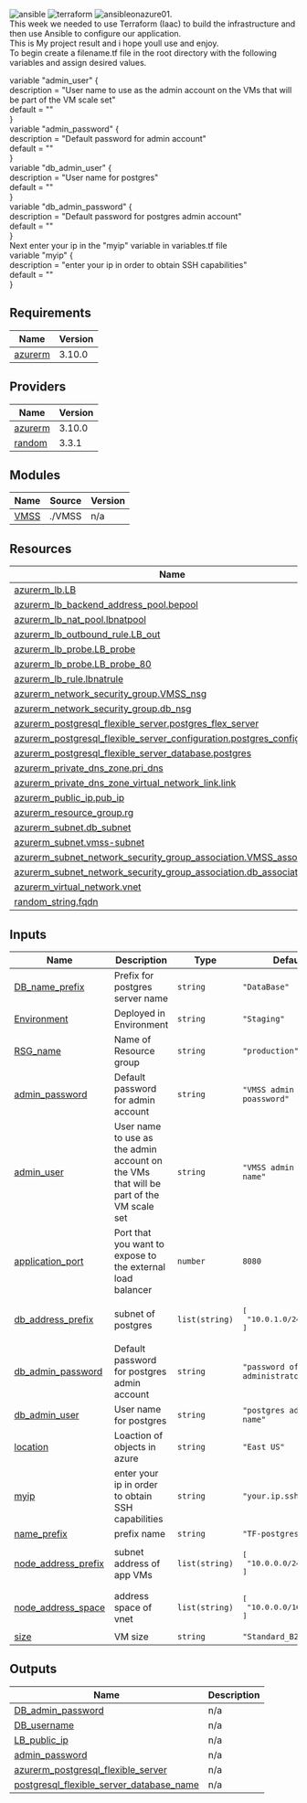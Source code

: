
![ansible](https://user-images.githubusercontent.com/106066816/175376549-c2b4d3ef-0a98-4e6c-b9b1-c39c3a1f078a.png) ![terraform](https://user-images.githubusercontent.com/106066816/175376565-1b39ff13-3fa8-406a-9aac-d32bebd82494.png)
![ansibleonazure01](https://user-images.githubusercontent.com/106066816/175378683-f46b9997-fbf5-41a5-9c47-8694ed480eb7.png).<br/>
This week we needed to use Terraform (Iaac) to build the infrastructure and then use Ansible to configure our application.<br/>
This is My project result and i hope youll use and enjoy.<br/>
To begin create a filename.tf file in the root directory with the following variables and assign desired values.<br/>

variable "admin_user" {<br/>
  description = "User name to use as the admin account on the VMs that will be part of the VM scale set"<br/>
  default     = ""<br/>
}<br/>
variable "admin_password" {<br/>
  description = "Default password for admin account"<br/>
  default     = ""<br/>
}<br/>
variable "db_admin_user" {<br/>
  description = "User name for postgres"<br/>
  default     = ""<br/>
}<br/>
variable "db_admin_password" {<br/>
  description = "Default password for postgres admin account"<br/>
  default     = ""<br/>
}<br/>
Next enter your ip in the "myip" variable in variables.tf file<br/>
variable "myip" {<br/>
  description = "enter your ip in order to obtain SSH capabilities"<br/>
  default     = ""<br/>
}<br/>

<!-- BEGIN_TF_DOCS -->
## Requirements

| Name | Version |
|------|---------|
| <a name="requirement_azurerm"></a> [azurerm](#requirement\_azurerm) | 3.10.0 |

## Providers

| Name | Version |
|------|---------|
| <a name="provider_azurerm"></a> [azurerm](#provider\_azurerm) | 3.10.0 |
| <a name="provider_random"></a> [random](#provider\_random) | 3.3.1 |

## Modules

| Name | Source | Version |
|------|--------|---------|
| <a name="module_VMSS"></a> [VMSS](#module\_VMSS) | ./VMSS | n/a |

## Resources

| Name | Type |
|------|------|
| [azurerm_lb.LB](https://registry.terraform.io/providers/hashicorp/azurerm/3.10.0/docs/resources/lb) | resource |
| [azurerm_lb_backend_address_pool.bepool](https://registry.terraform.io/providers/hashicorp/azurerm/3.10.0/docs/resources/lb_backend_address_pool) | resource |
| [azurerm_lb_nat_pool.lbnatpool](https://registry.terraform.io/providers/hashicorp/azurerm/3.10.0/docs/resources/lb_nat_pool) | resource |
| [azurerm_lb_outbound_rule.LB_out](https://registry.terraform.io/providers/hashicorp/azurerm/3.10.0/docs/resources/lb_outbound_rule) | resource |
| [azurerm_lb_probe.LB_probe](https://registry.terraform.io/providers/hashicorp/azurerm/3.10.0/docs/resources/lb_probe) | resource |
| [azurerm_lb_probe.LB_probe_80](https://registry.terraform.io/providers/hashicorp/azurerm/3.10.0/docs/resources/lb_probe) | resource |
| [azurerm_lb_rule.lbnatrule](https://registry.terraform.io/providers/hashicorp/azurerm/3.10.0/docs/resources/lb_rule) | resource |
| [azurerm_network_security_group.VMSS_nsg](https://registry.terraform.io/providers/hashicorp/azurerm/3.10.0/docs/resources/network_security_group) | resource |
| [azurerm_network_security_group.db_nsg](https://registry.terraform.io/providers/hashicorp/azurerm/3.10.0/docs/resources/network_security_group) | resource |
| [azurerm_postgresql_flexible_server.postgres_flex_server](https://registry.terraform.io/providers/hashicorp/azurerm/3.10.0/docs/resources/postgresql_flexible_server) | resource |
| [azurerm_postgresql_flexible_server_configuration.postgres_configuration](https://registry.terraform.io/providers/hashicorp/azurerm/3.10.0/docs/resources/postgresql_flexible_server_configuration) | resource |
| [azurerm_postgresql_flexible_server_database.postgres](https://registry.terraform.io/providers/hashicorp/azurerm/3.10.0/docs/resources/postgresql_flexible_server_database) | resource |
| [azurerm_private_dns_zone.pri_dns](https://registry.terraform.io/providers/hashicorp/azurerm/3.10.0/docs/resources/private_dns_zone) | resource |
| [azurerm_private_dns_zone_virtual_network_link.link](https://registry.terraform.io/providers/hashicorp/azurerm/3.10.0/docs/resources/private_dns_zone_virtual_network_link) | resource |
| [azurerm_public_ip.pub_ip](https://registry.terraform.io/providers/hashicorp/azurerm/3.10.0/docs/resources/public_ip) | resource |
| [azurerm_resource_group.rg](https://registry.terraform.io/providers/hashicorp/azurerm/3.10.0/docs/resources/resource_group) | resource |
| [azurerm_subnet.db_subnet](https://registry.terraform.io/providers/hashicorp/azurerm/3.10.0/docs/resources/subnet) | resource |
| [azurerm_subnet.vmss-subnet](https://registry.terraform.io/providers/hashicorp/azurerm/3.10.0/docs/resources/subnet) | resource |
| [azurerm_subnet_network_security_group_association.VMSS_association](https://registry.terraform.io/providers/hashicorp/azurerm/3.10.0/docs/resources/subnet_network_security_group_association) | resource |
| [azurerm_subnet_network_security_group_association.db_association](https://registry.terraform.io/providers/hashicorp/azurerm/3.10.0/docs/resources/subnet_network_security_group_association) | resource |
| [azurerm_virtual_network.vnet](https://registry.terraform.io/providers/hashicorp/azurerm/3.10.0/docs/resources/virtual_network) | resource |
| [random_string.fqdn](https://registry.terraform.io/providers/hashicorp/random/latest/docs/resources/string) | resource |

## Inputs

| Name | Description | Type | Default                              | Required |
|------|-------------|------|--------------------------------------|:--------:|
| <a name="input_DB_name_prefix"></a> [DB\_name\_prefix](#input\_DB\_name\_prefix) | Prefix for postgres server name | `string` | `"DataBase"`                         | no |
| <a name="input_Environment"></a> [Environment](#input\_Environment) | Deployed in Environment | `string` | `"Staging"`                          | no |
| <a name="input_RSG_name"></a> [RSG\_name](#input\_RSG\_name) | Name of Resource group | `string` | `"production"`                       | no |
| <a name="input_admin_password"></a> [admin\_password](#input\_admin\_password) | Default password for admin account | `string` | `"VMSS admin poassword"`             | no |
| <a name="input_admin_user"></a> [admin\_user](#input\_admin\_user) | User name to use as the admin account on the VMs that will be part of the VM scale set | `string` | `"VMSS admin user name"`             | no |
| <a name="input_application_port"></a> [application\_port](#input\_application\_port) | Port that you want to expose to the external load balancer | `number` | `8080`                               | no |
| <a name="input_db_address_prefix"></a> [db\_address\_prefix](#input\_db\_address\_prefix) | subnet of postgres | `list(string)` | <pre>[<br>  "10.0.1.0/24"<br>]</pre> | no |
| <a name="input_db_admin_password"></a> [db\_admin\_password](#input\_db\_admin\_password) | Default password for postgres admin account | `string` | `"password of DB administrator"`     | no |
| <a name="input_db_admin_user"></a> [db\_admin\_user](#input\_db\_admin\_user) | User name for postgres | `string` | `"postgres admin user name"`         | no |
| <a name="input_location"></a> [location](#input\_location) | Loaction of objects in azure | `string` | `"East US"`                          | no |
| <a name="input_myip"></a> [myip](#input\_myip) | enter your ip in order to obtain SSH capabilities | `string` | `"your.ip.ssh.access"`               | no |
| <a name="input_name_prefix"></a> [name\_prefix](#input\_name\_prefix) | prefix name | `string` | `"TF-postgres"`                      | no |
| <a name="input_node_address_prefix"></a> [node\_address\_prefix](#input\_node\_address\_prefix) | subnet address of app VMs | `list(string)` | <pre>[<br>  "10.0.0.0/24"<br>]</pre> | no |
| <a name="input_node_address_space"></a> [node\_address\_space](#input\_node\_address\_space) | address space of vnet | `list(string)` | <pre>[<br>  "10.0.0.0/16"<br>]</pre> | no |
| <a name="input_size"></a> [size](#input\_size) | VM size | `string` | `"Standard_B2ms"`                    | no |

## Outputs

| Name | Description |
|------|-------------|
| <a name="output_DB_admin_password"></a> [DB\_admin\_password](#output\_DB\_admin\_password) | n/a |
| <a name="output_DB_username"></a> [DB\_username](#output\_DB\_username) | n/a |
| <a name="output_LB_public_ip"></a> [LB\_public\_ip](#output\_LB\_public\_ip) | n/a |
| <a name="output_admin_password"></a> [admin\_password](#output\_admin\_password) | n/a |
| <a name="output_azurerm_postgresql_flexible_server"></a> [azurerm\_postgresql\_flexible\_server](#output\_azurerm\_postgresql\_flexible\_server) | n/a |
| <a name="output_postgresql_flexible_server_database_name"></a> [postgresql\_flexible\_server\_database\_name](#output\_postgresql\_flexible\_server\_database\_name) | n/a |
<!-- END_TF_DOCS -->
